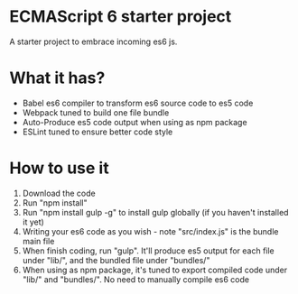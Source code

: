 # ECMAScript 6 starter project

A starter project to embrace incoming es6 js.

# What it has?

- Babel es6 compiler to transform es6 source code to es5 code
- Webpack tuned to build one file bundle
- Auto-Produce es5 code output when using as npm package
- ESLint tuned to ensure better code style

# How to use it

1. Download the code
2. Run "npm install"
3. Run "npm install gulp -g" to install gulp globally (if you haven't installed it yet)
3. Writing your es6 code as you wish - note "src/index.js" is the bundle main file
4. When finish coding, run "gulp". It'll produce es5 output for each file under "lib/", and the bundled file under "bundles/"
5. When using as npm package, it's tuned to export compiled code under "lib/" and "bundles/". No need to manually compile es6 code

